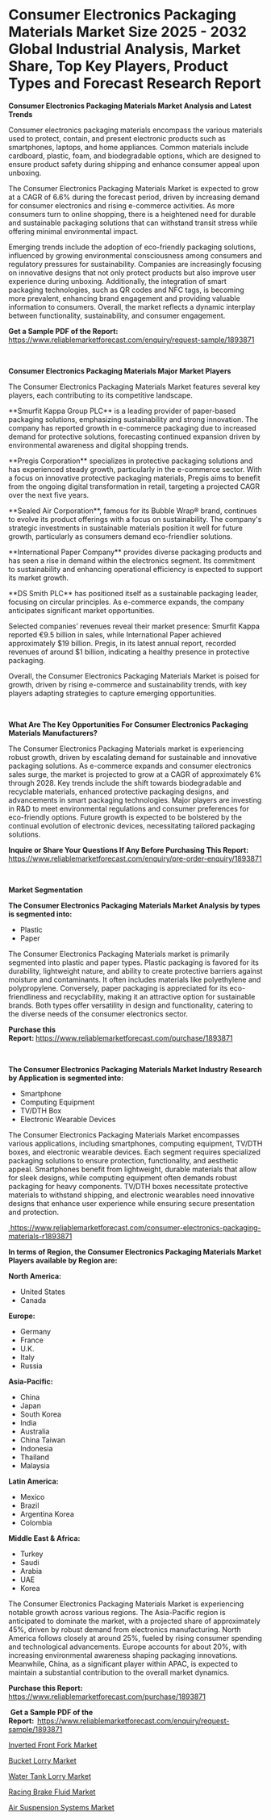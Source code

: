 <p><h1>Consumer Electronics Packaging Materials Market Size 2025 - 2032 Global Industrial Analysis, Market Share, Top Key Players, Product Types and Forecast Research Report</h1></p><p><strong>Consumer Electronics Packaging Materials Market Analysis and Latest Trends</strong></p>
<p><p>Consumer electronics packaging materials encompass the various materials used to protect, contain, and present electronic products such as smartphones, laptops, and home appliances. Common materials include cardboard, plastic, foam, and biodegradable options, which are designed to ensure product safety during shipping and enhance consumer appeal upon unboxing.</p><p>The Consumer Electronics Packaging Materials Market is expected to grow at a CAGR of 6.6% during the forecast period, driven by increasing demand for consumer electronics and rising e-commerce activities. As more consumers turn to online shopping, there is a heightened need for durable and sustainable packaging solutions that can withstand transit stress while offering minimal environmental impact.</p><p>Emerging trends include the adoption of eco-friendly packaging solutions, influenced by growing environmental consciousness among consumers and regulatory pressures for sustainability. Companies are increasingly focusing on innovative designs that not only protect products but also improve user experience during unboxing. Additionally, the integration of smart packaging technologies, such as QR codes and NFC tags, is becoming more prevalent, enhancing brand engagement and providing valuable information to consumers. Overall, the market reflects a dynamic interplay between functionality, sustainability, and consumer engagement.</p></p>
<p><strong>Get a Sample PDF of the Report:&nbsp;</strong> <a href="https://www.reliablemarketforecast.com/enquiry/request-sample/1893871?utm_campaign=2195&utm_medium=2&utm_source=Github&utm_content=ia&utm_term=04022025&utm_id=consumer-electronics-packaging-materials">https://www.reliablemarketforecast.com/enquiry/request-sample/1893871</a></p>
<p>&nbsp;</p>
<p><strong>Consumer Electronics Packaging Materials Major Market Players</strong></p>
<p><p>The Consumer Electronics Packaging Materials Market features several key players, each contributing to its competitive landscape. </p><p>**Smurfit Kappa Group PLC** is a leading provider of paper-based packaging solutions, emphasizing sustainability and strong innovation. The company has reported growth in e-commerce packaging due to increased demand for protective solutions, forecasting continued expansion driven by environmental awareness and digital shopping trends.</p><p>**Pregis Corporation** specializes in protective packaging solutions and has experienced steady growth, particularly in the e-commerce sector. With a focus on innovative protective packaging materials, Pregis aims to benefit from the ongoing digital transformation in retail, targeting a projected CAGR over the next five years.</p><p>**Sealed Air Corporation**, famous for its Bubble Wrap® brand, continues to evolve its product offerings with a focus on sustainability. The company's strategic investments in sustainable materials position it well for future growth, particularly as consumers demand eco-friendlier solutions.</p><p>**International Paper Company** provides diverse packaging products and has seen a rise in demand within the electronics segment. Its commitment to sustainability and enhancing operational efficiency is expected to support its market growth.</p><p>**DS Smith PLC** has positioned itself as a sustainable packaging leader, focusing on circular principles. As e-commerce expands, the company anticipates significant market opportunities.</p><p>Selected companies’ revenues reveal their market presence: Smurfit Kappa reported €9.5 billion in sales, while International Paper achieved approximately $19 billion. Pregis, in its latest annual report, recorded revenues of around $1 billion, indicating a healthy presence in protective packaging.</p><p>Overall, the Consumer Electronics Packaging Materials Market is poised for growth, driven by rising e-commerce and sustainability trends, with key players adapting strategies to capture emerging opportunities.</p></p>
<p>&nbsp;</p>
<p><strong>What Are The Key Opportunities For Consumer Electronics Packaging Materials Manufacturers?</strong></p>
<p><p>The Consumer Electronics Packaging Materials market is experiencing robust growth, driven by escalating demand for sustainable and innovative packaging solutions. As e-commerce expands and consumer electronics sales surge, the market is projected to grow at a CAGR of approximately 6% through 2028. Key trends include the shift towards biodegradable and recyclable materials, enhanced protective packaging designs, and advancements in smart packaging technologies. Major players are investing in R&D to meet environmental regulations and consumer preferences for eco-friendly options. Future growth is expected to be bolstered by the continual evolution of electronic devices, necessitating tailored packaging solutions.</p></p>
<p><strong>Inquire or Share Your Questions If Any Before Purchasing This Report:</strong> <a href="https://www.reliablemarketforecast.com/enquiry/pre-order-enquiry/1893871?utm_campaign=2195&utm_medium=2&utm_source=Github&utm_content=ia&utm_term=04022025&utm_id=consumer-electronics-packaging-materials">https://www.reliablemarketforecast.com/enquiry/pre-order-enquiry/1893871</a></p>
<p>&nbsp;</p>
<p><strong>Market Segmentation</strong></p>
<p><strong>The Consumer Electronics Packaging Materials Market Analysis by types is segmented into:</strong></p>
<p><ul><li>Plastic​</li><li>Paper​</li></ul></p>
<p><p>The Consumer Electronics Packaging Materials market is primarily segmented into plastic and paper types. Plastic packaging is favored for its durability, lightweight nature, and ability to create protective barriers against moisture and contaminants. It often includes materials like polyethylene and polypropylene. Conversely, paper packaging is appreciated for its eco-friendliness and recyclability, making it an attractive option for sustainable brands. Both types offer versatility in design and functionality, catering to the diverse needs of the consumer electronics sector.</p></p>
<p><strong>Purchase this Report:&nbsp;</strong><a href="https://www.reliablemarketforecast.com/purchase/1893871?utm_campaign=2195&utm_medium=2&utm_source=Github&utm_content=ia&utm_term=04022025&utm_id=consumer-electronics-packaging-materials">https://www.reliablemarketforecast.com/purchase/1893871</a></p>
<p>&nbsp;</p>
<p><strong>The Consumer Electronics Packaging Materials Market Industry Research by Application is segmented into:</strong></p>
<p><ul><li>Smartphone​</li><li>Computing Equipment​</li><li>TV/DTH Box​</li><li>Electronic Wearable Devices</li></ul></p>
<p><p>The Consumer Electronics Packaging Materials Market encompasses various applications, including smartphones, computing equipment, TV/DTH boxes, and electronic wearable devices. Each segment requires specialized packaging solutions to ensure protection, functionality, and aesthetic appeal. Smartphones benefit from lightweight, durable materials that allow for sleek designs, while computing equipment often demands robust packaging for heavy components. TV/DTH boxes necessitate protective materials to withstand shipping, and electronic wearables need innovative designs that enhance user experience while ensuring secure presentation and protection.</p></p>
<p><a href="https://www.reliablemarketforecast.com/consumer-electronics-packaging-materials-r1893871?utm_campaign=2195&utm_medium=2&utm_source=Github&utm_content=ia&utm_term=04022025&utm_id=consumer-electronics-packaging-materials">&nbsp;https://www.reliablemarketforecast.com/consumer-electronics-packaging-materials-r1893871</a></p>
<p><strong>In terms of Region, the Consumer Electronics Packaging Materials Market Players available by Region are:</strong></p>
<p>
    <p> <strong> North America: </strong>
        <ul>
            <li>United States</li>
            <li>Canada</li>
        </ul>
        </p> 
    <p> <strong> Europe: </strong>
        <ul>
            <li>Germany</li>
            <li>France</li>
            <li>U.K.</li>
            <li>Italy</li>
            <li>Russia</li>
        </ul>
        </p> 
    <p> <strong> Asia-Pacific: </strong>
        <ul>
            <li>China</li>
            <li>Japan</li>
            <li>South Korea</li>
            <li>India</li>
            <li>Australia</li>
            <li>China Taiwan</li>
            <li>Indonesia</li>
            <li>Thailand</li>
            <li>Malaysia</li>
        </ul>
        </p> 
    <p> <strong> Latin America: </strong>
        <ul>
            <li>Mexico</li>
            <li>Brazil</li>
            <li>Argentina Korea</li>
            <li>Colombia</li>
        </ul>
        </p> 
    <p> <strong> Middle East & Africa: </strong>
        <ul>
            <li>Turkey</li>
            <li>Saudi</li>
            <li>Arabia</li>
            <li>UAE</li>
            <li>Korea</li>
        </ul>
    </p>
    </p>
<p><p>The Consumer Electronics Packaging Materials Market is experiencing notable growth across various regions. The Asia-Pacific region is anticipated to dominate the market, with a projected share of approximately 45%, driven by robust demand from electronics manufacturing. North America follows closely at around 25%, fueled by rising consumer spending and technological advancements. Europe accounts for about 20%, with increasing environmental awareness shaping packaging innovations. Meanwhile, China, as a significant player within APAC, is expected to maintain a substantial contribution to the overall market dynamics.</p></p>
<p><strong>Purchase this Report: </strong><a href="https://www.reliablemarketforecast.com/purchase/1893871?utm_campaign=2195&utm_medium=2&utm_source=Github&utm_content=ia&utm_term=04022025&utm_id=consumer-electronics-packaging-materials">https://www.reliablemarketforecast.com/purchase/1893871</a></p>
<p>&nbsp;<strong>Get a Sample PDF of the Report:&nbsp;&nbsp;</strong><a href="https://www.reliablemarketforecast.com/enquiry/request-sample/1893871?utm_campaign=2195&utm_medium=2&utm_source=Github&utm_content=ia&utm_term=04022025&utm_id=consumer-electronics-packaging-materials">https://www.reliablemarketforecast.com/enquiry/request-sample/1893871</a></p>
<p><strong></strong></p>
<p><p><a href="https://www.linkedin.com/pulse/navigating-inverted-front-fork-market-financial-insights-i6cpf?utm_campaign=2195&utm_medium=2&utm_source=Github&utm_content=ia&utm_term=04022025&utm_id=consumer-electronics-packaging-materials">Inverted Front Fork Market</a></p><p><a href="https://www.linkedin.com/pulse/in-depth-analysis-bucket-lorry-market-projected-growth-n1obe?utm_campaign=2195&utm_medium=2&utm_source=Github&utm_content=ia&utm_term=04022025&utm_id=consumer-electronics-packaging-materials">Bucket Lorry Market</a></p><p><a href="https://www.linkedin.com/pulse/strategic-overview-water-tank-lorry-market-industry-tactics-eagse?utm_campaign=2195&utm_medium=2&utm_source=Github&utm_content=ia&utm_term=04022025&utm_id=consumer-electronics-packaging-materials">Water Tank Lorry Market</a></p><p><a href="https://www.linkedin.com/pulse/racing-brake-fluid-market-overview-expected-growth-131-9xyhf?utm_campaign=2195&utm_medium=2&utm_source=Github&utm_content=ia&utm_term=04022025&utm_id=consumer-electronics-packaging-materials">Racing Brake Fluid Market</a></p><p><a href="https://www.linkedin.com/pulse/air-suspension-systems-market-research-report-drivers-critical-hzx7c?utm_campaign=2195&utm_medium=2&utm_source=Github&utm_content=ia&utm_term=04022025&utm_id=consumer-electronics-packaging-materials">Air Suspension Systems Market</a></p></p>
